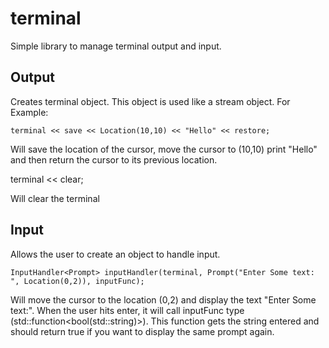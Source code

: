 # terminal
Simple library to manage terminal output and input.

## Output
Creates terminal object.  This object is used like a stream object.
For Example:

    terminal << save << Location(10,10) << "Hello" << restore;

Will save the location of the cursor, move the cursor to (10,10) print "Hello" and then return the cursor to its previous location.

   terminal << clear;

Will clear the terminal


## Input

Allows the user to create an object to handle input.
    
    InputHandler<Prompt> inputHandler(terminal, Prompt("Enter Some text: ", Location(0,2)), inputFunc); 

Will move the cursor to the location (0,2) and display the text "Enter Some text:".  When the user hits enter, it will call inputFunc type (std::function<bool(std::string)>).  This function gets the string entered and should return true if you want to display the same prompt again.


